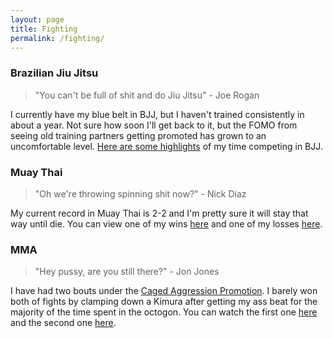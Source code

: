 ```yaml
---
layout: page
title: Fighting
permalink: /fighting/
---
```


### Brazilian Jiu Jitsu

> "You can't be full of shit and do Jiu Jitsu" - Joe Rogan

I currently have my blue belt in BJJ, but I haven't trained consistently in about a year. Not sure how soon I'll get back to it, but the FOMO from seeing
old training partners getting promoted has grown to an uncomfortable level. [Here are some highlights](https://youtu.be/Hk4yjscElds) of my time competing in BJJ.

### Muay Thai

> "Oh we're throwing spinning shit now?" - Nick Diaz

My current record in Muay Thai is 2-2 and I'm pretty sure it will stay that way until die. You can view one of my wins [here](https://youtu.be/vBENzHeO1E4) 
and one of my losses [here](https://youtu.be/0vtLnuh8sp8).

### MMA

> "Hey pussy, are you still there?" - Jon Jones

I have had two bouts under the [Caged Aggression Promotion](http://www.cagedaggressionevents.com/home.html). 
I barely won both of fights by clamping down a Kimura after getting my ass beat for the majority of the time spent in the octogon. You can watch the first one
[here](https://www.youtube.com/watch?v=HS0-9Qrv-KE) and the second one [here](https://www.youtube.com/watch?v=MpsP5vWX2l8&t=631s). 

